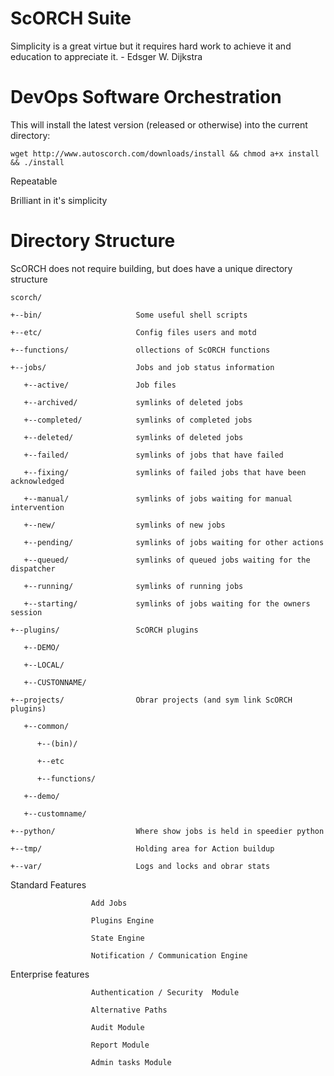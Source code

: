 ScORCH Suite
============

Simplicity is a great virtue but it requires hard work to achieve it and education to appreciate it. - Edsger W. Dijkstra


# DevOps Software Orchestration

This will install the latest version (released or otherwise) into the current directory:

`wget http://www.autoscorch.com/downloads/install && chmod a+x install && ./install`

Repeatable

Brilliant in it's simplicity

# Directory Structure

ScORCH does not require building, but does have a unique directory structure

```
scorch/

+--bin/                     Some useful shell scripts

+--etc/                     Config files users and motd

+--functions/               ollections of ScORCH functions

+--jobs/                    Jobs and job status information

   +--active/               Job files
   
   +--archived/             symlinks of deleted jobs
   
   +--completed/            symlinks of completed jobs
   
   +--deleted/              symlinks of deleted jobs
   
   +--failed/               symlinks of jobs that have failed
   
   +--fixing/               symlinks of failed jobs that have been acknowledged
   
   +--manual/               symlinks of jobs waiting for manual intervention
   
   +--new/                  symlinks of new jobs
   
   +--pending/              symlinks of jobs waiting for other actions
   
   +--queued/               symlinks of queued jobs waiting for the dispatcher
   
   +--running/              symlinks of running jobs
   
   +--starting/             symlinks of jobs waiting for the owners session
   
+--plugins/                 ScORCH plugins

   +--DEMO/
   
   +--LOCAL/
   
   +--CUSTONNAME/
   
+--projects/                Obrar projects (and sym link ScORCH plugins)

   +--common/
   
      +--(bin)/
      
      +--etc
      
      +--functions/
      
   +--demo/
   
   +--customname/
   
+--python/                  Where show jobs is held in speedier python

+--tmp/                     Holding area for Action buildup

+--var/                     Logs and locks and obrar stats

```

Standard Features

                      Add Jobs
                      
                      Plugins Engine
                      
                      State Engine
                      
                      Notification / Communication Engine
                      
Enterprise features

                      Authentication / Security  Module

                      Alternative Paths
                      
                      Audit Module
                      
                      Report Module
                      
                      Admin tasks Module
                      
                      

